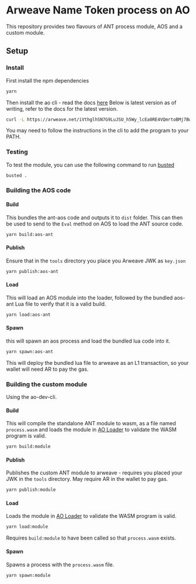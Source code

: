 # Arweave Name Token process on AO

This repository provides two flavours of ANT process module, AOS and a custom module.

## Setup

### Install

First install the npm dependencies

```bash
yarn
```

Then install the ao cli - read the docs [here](https://github.com/permaweb/ao/tree/main/dev-cli)
Below is latest version as of writing, refer to the docs for the latest version.

```sh
curl -L https://arweave.net/iVthglhSN7G9LuJSU_h5Wy_lcEa0RE4VQmrtoBMj7Bw | bash
```

You may need to follow the instructions in the cli to add the program to your PATH.

### Testing

To test the module, you can use the following command to run [busted](https://lunarmodules.github.io/busted/)

```sh
busted .
```

### Building the AOS code

#### Build

This bundles the ant-aos code and outputs it to `dist` folder. This can then be used to send to the `Eval` method on AOS to load the ANT source code.

```bash
yarn build:aos-ant
```

#### Publish

Ensure that in the `tools` directory you place you Arweave JWK as `key.json`

```bash
yarn publish:aos-ant
```

#### Load

This will load an AOS module into the loader, followed by the bundled aos-ant Lua file to verify that it is a valid build.

```bash
yarn load:aos-ant
```

#### Spawn

this will spawn an aos process and load the bundled lua code into it.

```bash
yarn spawn:aos-ant
```

This will deploy the bundled lua file to arweave as an L1 transaction, so your wallet will need AR to pay the gas.

### Building the custom module

Using the ao-dev-cli.

#### Build

This will compile the standalone ANT module to wasm, as a file named `process.wasm` and loads the module in [AO Loader](https://github.com/permaweb/ao/tree/main/loader) to validate the WASM program is valid.

```bash
yarn build:module
```

#### Publish

Publishes the custom ANT module to arweave - requires you placed your JWK in the `tools` directory. May require AR in the wallet to pay gas.

```sh
yarn publish:module
```

#### Load

Loads the module in [AO Loader](https://github.com/permaweb/ao/tree/main/loader) to validate the WASM program is valid.

```bash
yarn load:module
```

Requires `build:module` to have been called so that `process.wasm` exists.

#### Spawn

Spawns a process with the `process.wasm` file.

```bash
yarn spawn:module
```
